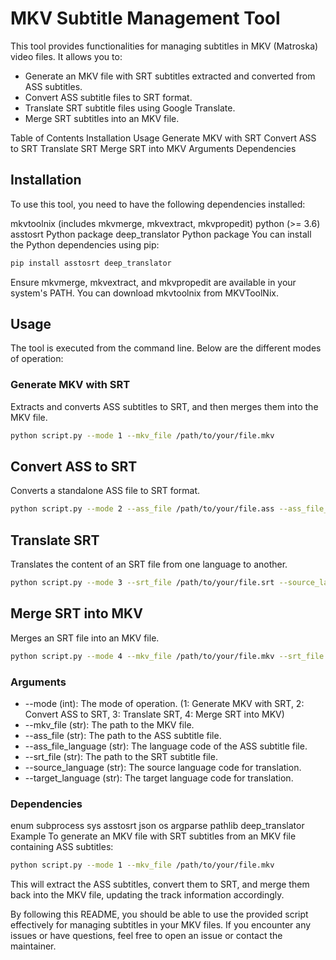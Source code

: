 # MKV Subtitle Management Tool

This tool provides functionalities for managing subtitles in MKV (Matroska) video files. It allows you to:

- Generate an MKV file with SRT subtitles extracted and converted from ASS subtitles.
- Convert ASS subtitle files to SRT format.
- Translate SRT subtitle files using Google Translate.
- Merge SRT subtitles into an MKV file.

Table of Contents
Installation
Usage
Generate MKV with SRT
Convert ASS to SRT
Translate SRT
Merge SRT into MKV
Arguments
Dependencies

## Installation
To use this tool, you need to have the following dependencies installed:

mkvtoolnix (includes mkvmerge, mkvextract, mkvpropedit)
python (>= 3.6)
asstosrt Python package
deep_translator Python package
You can install the Python dependencies using pip:

```sh
pip install asstosrt deep_translator
```

Ensure mkvmerge, mkvextract, and mkvpropedit are available in your system's PATH. You can download mkvtoolnix from MKVToolNix.

## Usage
The tool is executed from the command line. Below are the different modes of operation:

### Generate MKV with SRT
Extracts and converts ASS subtitles to SRT, and then merges them into the MKV file.

```sh
python script.py --mode 1 --mkv_file /path/to/your/file.mkv
```

## Convert ASS to SRT
Converts a standalone ASS file to SRT format.

``` sh
python script.py --mode 2 --ass_file /path/to/your/file.ass --ass_file_language <language_code>
```

## Translate SRT
Translates the content of an SRT file from one language to another.

```sh
python script.py --mode 3 --srt_file /path/to/your/file.srt --source_language <source_lang> --target_language <target_lang>
```

## Merge SRT into MKV
Merges an SRT file into an MKV file.

```sh
python script.py --mode 4 --mkv_file /path/to/your/file.mkv --srt_file /path/to/your/file.srt
```

### Arguments
- --mode (int): The mode of operation. (1: Generate MKV with SRT, 2: Convert ASS to SRT, 3: Translate SRT, 4: Merge SRT into MKV)
- --mkv_file (str): The path to the MKV file.
- --ass_file (str): The path to the ASS subtitle file.
- --ass_file_language (str): The language code of the ASS subtitle file.
- --srt_file (str): The path to the SRT subtitle file.
- --source_language (str): The source language code for translation.
- --target_language (str): The target language code for translation.


### Dependencies
enum
subprocess
sys
asstosrt
json
os
argparse
pathlib
deep_translator
Example
To generate an MKV file with SRT subtitles from an MKV file containing ASS subtitles:

```sh
python script.py --mode 1 --mkv_file /path/to/your/file.mkv
```

This will extract the ASS subtitles, convert them to SRT, and merge them back into the MKV file, updating the track information accordingly.

By following this README, you should be able to use the provided script effectively for managing subtitles in your MKV files. If you encounter any issues or have questions, feel free to open an issue or contact the maintainer.
